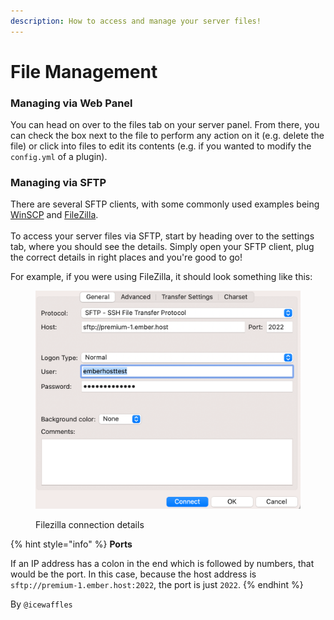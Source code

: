 ```yaml
---
description: How to access and manage your server files!
---
```


# File Management

### Managing via Web Panel

You can head on over to the files tab on your server panel. From there, you can check the box next to the file to perform any action on it (e.g. delete the file) or click into files to edit its contents (e.g. if you wanted to modify the `config.yml` of a plugin).

### Managing via SFTP

There are several SFTP clients, with some commonly used examples being [WinSCP](https://winscp.net/) and [FileZilla](https://filezilla-project.org/).\
\
To access your server files via SFTP, start by heading over to the settings tab, where you should see the details. Simply open your SFTP client, plug the correct details in right places and you're good to go!&#x20;

For example, if you were using FileZilla, it should look something like this:



<figure><img src="../.gitbook/assets/Filezilla.png" alt="" width="563"><figcaption><p>Filezilla connection details</p></figcaption></figure>

{% hint style="info" %}
**Ports**&#x20;

If an IP address has a colon in the end which is followed by numbers, that would be the port. In this case, because the host address is `sftp://premium-1.ember.host:2022`, the port is just `2022`.
{% endhint %}

By `@icewaffles`

